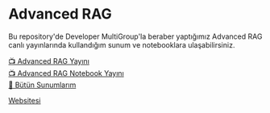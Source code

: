 # Advanced RAG

Bu repository'de Developer MultiGroup'la beraber yaptığımız Advanced RAG canlı yayınlarında kullandığım sunum ve notebooklara ulaşabilirsiniz.

[📺 Advanced RAG Yayını](https://www.youtube.com/watch?v=RagWOl2fg6Y&ab_channel=MultiGroupCommunity)    
[📺 Advanced RAG Notebook Yayını](https://www.youtube.com/watch?v=fXkeYK-hL6c&ab_channel=MultiGroupCommunity)   
[📔 Bütün Sunumlarım](https://speakerdeck.com/bilgeyucel)   

[Websitesi](https://genai.devmultigroup.com/)
  
